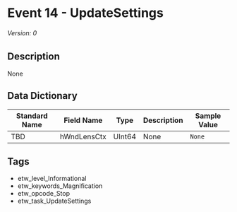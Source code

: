 # Event 14 - UpdateSettings
###### Version: 0

## Description
None

## Data Dictionary
|Standard Name|Field Name|Type|Description|Sample Value|
|---|---|---|---|---|
|TBD|hWndLensCtx|UInt64|None|`None`|

## Tags
* etw_level_Informational
* etw_keywords_Magnification
* etw_opcode_Stop
* etw_task_UpdateSettings